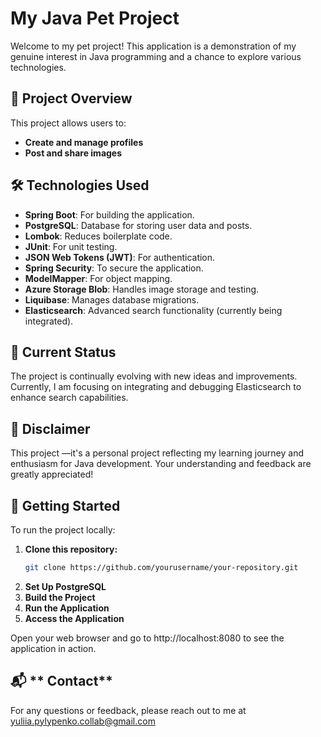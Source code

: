 # **My Java Pet Project**

Welcome to my pet project! This application is a demonstration of my genuine interest in Java programming and a chance to explore various technologies.

## 🚀 **Project Overview**

This project allows users to:
- **Create and manage profiles**
- **Post and share images**

## 🛠️ **Technologies Used**

- **Spring Boot**: For building the application.
- **PostgreSQL**: Database for storing user data and posts.
- **Lombok**: Reduces boilerplate code.
- **JUnit**: For unit testing.
- **JSON Web Tokens (JWT)**: For authentication.
- **Spring Security**: To secure the application.
- **ModelMapper**: For object mapping.
- **Azure Storage Blob**: Handles image storage and testing.
- **Liquibase**: Manages database migrations.
- **Elasticsearch**: Advanced search functionality (currently being integrated).

## 🔄 **Current Status**

The project is continually evolving with new ideas and improvements. Currently, I am focusing on integrating and debugging Elasticsearch to enhance search capabilities.

## 📜 **Disclaimer**

This project —it's a personal project reflecting my learning journey and enthusiasm for Java development. Your understanding and feedback are greatly appreciated!

## 🏁 **Getting Started**

To run the project locally:
1. **Clone this repository:**
   ```sh
   git clone https://github.com/yourusername/your-repository.git
2. **Set Up PostgreSQL**
3. **Build the Project**
4. **Run the Application**
5. **Access the Application**

Open your web browser and go to http://localhost:8080 to see the application in action.

## 📬 ** Contact**
For any questions or feedback, please reach out to me at yuliia.pylypenko.collab@gmail.com


